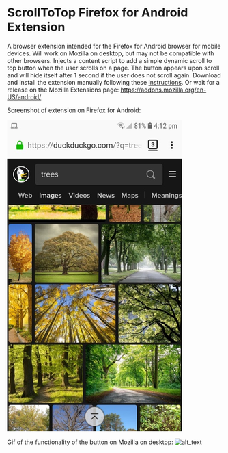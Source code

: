 # ScrollToTop Firefox for Android Extension
A browser extension intended for the Firefox for Android browser for mobile devices. Will work on Mozilla on desktop, but may not be compatible with other browsers.
Injects a content script to add a simple dynamic scroll to top button when the user scrolls on a page. 
The button appears upon scroll and will hide itself after 1 second if the user does not scroll again.
Download and install the extension manually following these [instructions](https://extensionworkshop.com/documentation/develop/developing-extensions-for-firefox-for-android/). 
Or wait for a release on the Mozilla Extensions page: https://addons.mozilla.org/en-US/android/

Screenshot of extension on Firefox for Android:

![alt_text](unused/android_screenshot.jpg)

Gif of the functionality of the button on Mozilla on desktop:
![alt_text](unused/screencapture.gif)
